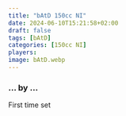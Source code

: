 ```yaml
---
title: "bAtD 150cc NI"
date: 2024-06-10T15:21:58+02:00
draft: false
tags: [bAtD]
categories: [150cc NI]
players: 
image: bAtD.webp
---
```

### ... by ...

First time set